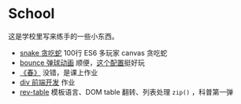 # School

这是学校里写来练手的一些小东西。

+ [snake 贪吃蛇](snake.html) 100行 ES6 多玩家 canvas 贪吃蛇
+ [bounce 弹球动画](bounce.html) 顺便，[这个配置](bounce.html?"bgduration":5000,"duration":6000,"ballL":50,"particleDt":20,"animAutoDuration":3000)挺好玩
+ [《春》](书名号_春.html) 没错，是课上作业
+ [div 前端开发](前端开发.html) 作业
+ [rev-table](rev-table) 模板语言、DOM table 翻转、列表处理 `zip()` ，科普第一弹
